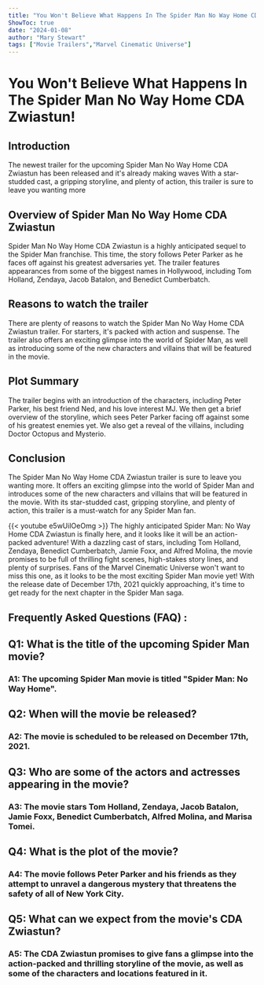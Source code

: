 ```yaml
---
title: "You Won't Believe What Happens In The Spider Man No Way Home CDA Zwiastun!"
ShowToc: true 
date: "2024-01-08"
author: "Mary Stewart" 
tags: ["Movie Trailers","Marvel Cinematic Universe"]
---
```

# You Won't Believe What Happens In The Spider Man No Way Home CDA Zwiastun! 

## Introduction 
The newest trailer for the upcoming Spider Man No Way Home CDA Zwiastun has been released and it's already making waves With a star-studded cast, a gripping storyline, and plenty of action, this trailer is sure to leave you wanting more 

## Overview of Spider Man No Way Home CDA Zwiastun
Spider Man No Way Home CDA Zwiastun is a highly anticipated sequel to the Spider Man franchise. This time, the story follows Peter Parker as he faces off against his greatest adversaries yet. The trailer features appearances from some of the biggest names in Hollywood, including Tom Holland, Zendaya, Jacob Batalon, and Benedict Cumberbatch. 

## Reasons to watch the trailer
There are plenty of reasons to watch the Spider Man No Way Home CDA Zwiastun trailer. For starters, it's packed with action and suspense. The trailer also offers an exciting glimpse into the world of Spider Man, as well as introducing some of the new characters and villains that will be featured in the movie. 

## Plot Summary
The trailer begins with an introduction of the characters, including Peter Parker, his best friend Ned, and his love interest MJ. We then get a brief overview of the storyline, which sees Peter Parker facing off against some of his greatest enemies yet. We also get a reveal of the villains, including Doctor Octopus and Mysterio. 

## Conclusion
The Spider Man No Way Home CDA Zwiastun trailer is sure to leave you wanting more. It offers an exciting glimpse into the world of Spider Man and introduces some of the new characters and villains that will be featured in the movie. With its star-studded cast, gripping storyline, and plenty of action, this trailer is a must-watch for any Spider Man fan.

{{< youtube e5wUilOeOmg >}} 
The highly anticipated Spider Man: No Way Home CDA Zwiastun is finally here, and it looks like it will be an action-packed adventure! With a dazzling cast of stars, including Tom Holland, Zendaya, Benedict Cumberbatch, Jamie Foxx, and Alfred Molina, the movie promises to be full of thrilling fight scenes, high-stakes story lines, and plenty of surprises. Fans of the Marvel Cinematic Universe won't want to miss this one, as it looks to be the most exciting Spider Man movie yet! With the release date of December 17th, 2021 quickly approaching, it's time to get ready for the next chapter in the Spider Man saga.

## Frequently Asked Questions (FAQ) :
<h2>Q1: What is the title of the upcoming Spider Man movie?</h2>

<h3>A1: The upcoming Spider Man movie is titled "Spider Man: No Way Home".</h3>

<h2>Q2: When will the movie be released?</h2>

<h3>A2: The movie is scheduled to be released on December 17th, 2021.</h3>

<h2>Q3: Who are some of the actors and actresses appearing in the movie?</h2>

<h3>A3: The movie stars Tom Holland, Zendaya, Jacob Batalon, Jamie Foxx, Benedict Cumberbatch, Alfred Molina, and Marisa Tomei.</h3>

<h2>Q4: What is the plot of the movie?</h2>

<h3>A4: The movie follows Peter Parker and his friends as they attempt to unravel a dangerous mystery that threatens the safety of all of New York City.</h3>

<h2>Q5: What can we expect from the movie's CDA Zwiastun?</h2>

<h3>A5: The CDA Zwiastun promises to give fans a glimpse into the action-packed and thrilling storyline of the movie, as well as some of the characters and locations featured in it.</h3>



